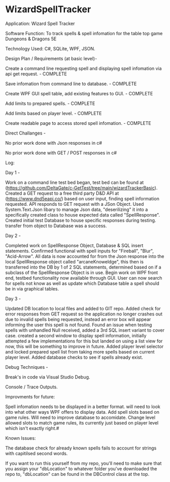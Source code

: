 # WizardSpellTracker

Application: Wizard Spell Tracker

Software Function: To track spells & spell infomation for the table top game Dungeons & Dragons 5E

Technology Used: C#, SQLite, WPF, JSON.



Design Plan / Requirements (at basic level)- 

Create a command line requesting spell and displaying spell infomation via api get request. - COMPLETE

Save infomation from command line to database. - COMPLETE

Create WPF GUI spell table, add existing features to GUI. - COMPLETE

Add limits to prepared spells. - COMPLETE

Add limits based on player level. - COMPLETE

Create readable page to access stored spell infomation. - COMPLETE




Direct Challanges - 

No prior work done with Json responses in c#

No prior work done with GET / POST responses in c#




Log: 

Day 1 - 

Work on a command line test bed began, test bed can be found at (https://github.com/DeltaGate/c-GetTest/tree/main/wizardTrackerBasic). Created a GET request to
a free third party D&D API at (https://www.dnd5eapi.co/) based on user input, finding spell information requested. API responds to GET request with a JSon Object.
Used System.Text.Json libary to manage Json data, "deserilizing" it into a specifically created class to house expected data called "SpellResponse". Created
initial test Database to house specific responses during testing. transfer from object to Database was a success.

Day 2 -

Completed work on SpellResponse Object, Database & SQL insert statements. Confirmed functional with spell inputs for "Fireball", "Blur", "Acid-Arrow".
All data is now accounted for from the Json response into the local SpellResponse object called "arcaneKnoweldge", this then is transferred into the DB by
1 of 2 SQL statements, determined based on if a subclass of the SpellResponse Object is in use. Begin work on WPF front end, testbed functionality now available
through GUI. User can now search for spells not know as well as update which Database table a spell should be in via graphical tables.

Day 3 - 

Updated DB location to local files and added to GIT repo. Added check for error responses from GET request so the application no longer crashes out due to
invalid spells being requested, instead an error box will appear informing the user this spell is not found. Found an issue when testing spells with unhandled Null 
received, added a 3rd SQL insert variant to cover case. created a second window to display spell information, initially attempted a few implementations for this but landed
on using a list view for now, this will be something to improve in future. Added player level selector and locked prepared spell list from taking more spells based on
current player level. Added database checks to see if spells already exist.








Debug Techniques - 

Break's in code via Visual Studio Debug.

Console / Trace Outputs.



Improvments for future:

Spell infomation needs to be displayed in a better format. will need to look into what other ways WPF offers to display data.
Add spell slots based on game rules. Will need to improve database to accomidate. 
Change level allowed slots to match game rules, its currently just based on player level which isn't exactly right.#

Known Issues:

The database check for already known spells fails to account for strings with capitilsed second words.



If you want to run this yourself from my repo, you'll need to make sure that you assign your "dbLocation" to whatever folder you've downloaded the repo to, "dbLocation" 
can be found in the DBControl class at the top. 

